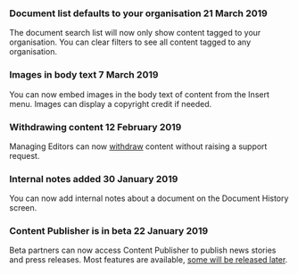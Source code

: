 ### Document list defaults to your organisation <span class="govuk-caption-m">21 March 2019</span>
The document search list will now only show content tagged to your organisation. You can clear filters to see all content tagged to any organisation.

### Images in body text <span class="govuk-caption-m">7 March 2019</span>
You can now embed images in the body text of content from the Insert menu. Images can display a copyright credit if needed.

### Withdrawing content <span class="govuk-caption-m">12 February 2019</span>
Managing Editors can now [withdraw](https://www.gov.uk/guidance/content-design/gov-uk-content-retention-and-withdrawal-archiving-policy) content without raising a support request.

### Internal notes added <span class="govuk-caption-m">30 January 2019</span>
You can now add internal notes about a document on the Document History screen.

### Content Publisher is in beta <span class="govuk-caption-m">22 January 2019</span>
Beta partners can now access Content Publisher to publish news stories and press releases. Most features are available, [some will be released later](/beta-capabilities).
